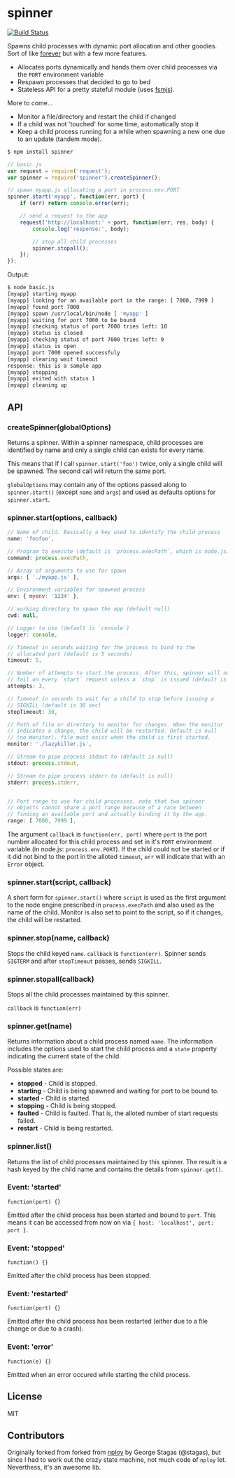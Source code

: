 # spinner #

[![Build Status](https://secure.travis-ci.org/anodejs/node-spinner.png)](http://travis-ci.org/anodejs/node-spinner)

Spawns child processes with dynamic port allocation and other goodies. Sort of like [forever](https://github.com/nodejitsu/forever) but with a few more features.
 
 * Allocates ports dynamically and hands them over child processes via the `PORT` 
   environment variable
 * Respawn processes that decided to go to bed
 * Stateless API for a pretty stateful module (uses [fsmjs](https://github.com/anodejs/node-fsmjs)).

More to come...

 * Monitor a file/directory and restart the child if changed
 * If a child was not 'touched' for some time, automatically stop it
 * Keep a child process running for a while when spawning a new one due 
   to an update (tandem mode).

```bash
$ npm install spinner
```

```js
// basic.js
var request = require('request');
var spinner = require('spinner').createSpinner();

// spawn myapp.js allocating a port in process.env.PORT
spinner.start('myapp', function(err, port) {
	if (err) return console.error(err);

	// send a request to the app
	request('http://localhost:' + port, function(err, res, body) {
		console.log('response:', body);

		// stop all child processes
		spinner.stopall();
	});
});
```

Output:

```bash
$ node basic.js 
[myapp] starting myapp
[myapp] looking for an available port in the range: [ 7000, 7999 ]
[myapp] found port 7000
[myapp] spawn /usr/local/bin/node [ 'myapp' ]
[myapp] waiting for port 7000 to be bound
[myapp] checking status of port 7000 tries left: 10
[myapp] status is closed
[myapp] checking status of port 7000 tries left: 9
[myapp] status is open
[myapp] port 7000 opened successfuly
[myapp] clearing wait timeout
response: this is a sample app
[myapp] stopping
[myapp] exited with status 1
[myapp] cleaning up
```

## API ##

### createSpinner(globalOptions) ##

Returns a spinner. Within a spinner namespace, child processes are identified by name and only 
a single child can exists for every name.

This means that if I call `spinner.start('foo')` twice, only a single child will be spawned. The second call will return the same port.

`globalOptions` may contain any of the options passed along to 
`spinner.start()` (except `name` and `args`) and used as defaults options
for `spinner.start`.

### spinner.start(options, callback) ###

```js
// Name of child. Basically a key used to identify the child process
name: 'foofoo',

// Program to execute (default is `process.execPath`, which is node.js)
command: process.execPath,

// Array of arguments to use for spawn
args: [ './myapp.js' ],

// Environment variables for spawned process
env: { myenv: '1234' },

// working directory to spawn the app (default null)
cwd: null,

// Logger to use (default is `console`)
logger: console,

// Timeout in seconds waiting for the process to bind to the
// allocated port (default is 5 seconds)
timeout: 5,

// Number of attempts to start the process. After this, spinner will not 
// fail on every `start` request unless a `stop` is issued (default is 3).
attempts: 3,

// Timeout in seconds to wait for a child to stop before issuing a 
// SIGKILL (default is 30 sec)
stopTimeout: 30,

// Path of file or directory to monitor for changes. When the monitor 
// indicates a change, the child will be restarted. Default is null 
// (no monitor). file must exist when the child is first started.
monitor: './lazykiller.js',

// Stream to pipe process stdout to (default is null)
stdout: process.stdout,

// Stream to pipe process stderr to (default is null)
stderr: process.stderr,


// Port range to use for child processes. note that two spinner
// objects cannot share a port range because of a race between
// finding an available port and actually binding it by the app.
range: [ 7000, 7999 ],
```

The argument `callback` is `function(err, port)` where `port` is the port number allocated for this child process and set in it's `PORT` environment variable (in node.js: `process.env.PORT`). If the child could not be started or if it did not bind to the port in the alloted `timeout`, `err` will indicate that with an `Error` object.

### spinner.start(script, callback) ###

A short form for `spinner.start()` where `script` is used as the first argument to the node engine prescribed in `process.execPath` and also used as the name of the child.
Monitor is also set to point to the script, so if it changes, the child will be 
restarted.

### spinner.stop(name, callback) ###

Stops the child keyed `name`. `callback` is `function(err)`.
Spinner sends `SIGTERM` and after `stopTimeout` passes, sends `SIGKILL`.

### spinner.stopall(callback) ###

Stops all the child processes maintained by this spinner.

`callback` is `function(err)`

### spinner.get(name) ###

Returns information about a child process named `name`. The information includes the options
used to start the child process and a `state` property indicating the current state of the
child.

Possible states are:

 * __stopped__ - Child is stopped.
 * __starting__ - Child is being spawned and waiting for port to be bound to.
 * __started__ - Child is started.
 * __stopping__ - Child is being stopped.
 * __faulted__ - Child is faulted. That is, the alloted number of start requests failed.
 * __restart__ - Child is being restarted.

### spinner.list() ###

Returns the list of child processes maintained by this spinner. The result is a hash
keyed by the child name and contains the details from `spinner.get()`.

### Event: 'started' ###

```function(port) {}```

Emitted after the child process has been started and bound to `port`. This means it can
be accessed from now on via ```{ host: 'localhost', port: port }```.

### Event: 'stopped' ###

```function() {}```

Emitted after the child process has been stopped.

### Event: 'restarted' ###

```function(port) {}```

Emitted after the child process has been restarted (either due to a file change or due
to a crash).

### Event: 'error' ###

```function(e) {}```

Emitted when an error occured while starting the child process.


## License ##

MIT

## Contributors ##

Originally forked from forked from [nploy](https://github.com/stagas/nploy) by George Stagas (@stagas), but since I had to work out the crazy state machine, not much code of `nploy` let. Neverthess, it's an awesome lib.